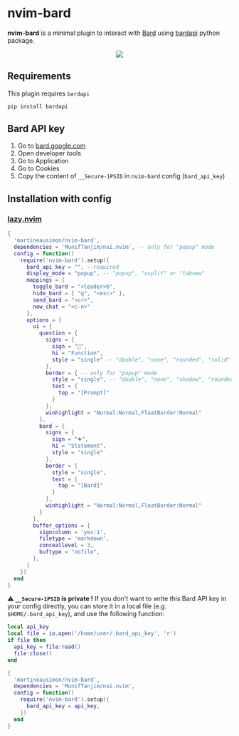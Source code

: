 # nvim-bard

**nvim-bard** is a minimal plugin to interact with [Bard](https://bard.google.com) using [bardapi](https://github.com/dsdanielpark/Bard-API) python package.

<p align="center">
<img src="https://user-images.githubusercontent.com/89019438/253833546-ecf7830b-c235-4cc8-9dad-9bf2615a0f41.png">
</p>

## Requirements

This plugin requires `bardapi`

```bash
pip install bardapi
```

## Bard API key

1. Go to [bard.google.com](https://bard.google.com)
2. Open developer tools
3. Go to Application
4. Go to Cookies
5. Copy the content of `__Secure-1PSID` in `nvim-bard` config (`bard_api_key`)

## Installation with config

### [lazy.nvim](https://github.com/folke/lazy.nvim)

```lua
{
  'martineausimon/nvim-bard',
  dependencies = 'MunifTanjim/nui.nvim', -- only for "popup" mode
  config = function()
    require('nvim-bard').setup({
      bard_api_key = "", --required
      display_mode = "popup", -- "popup", "vsplit" or "tabnew"
      mappings = {
        toggle_bard = "<leader>b",
        hide_bard = { "q", "<esc>" },
        send_bard = "<cr>",
        new_chat = "<c-n>"
      },
      options = {
        ui = {
          question = {
            signs = {
              sign = "",
              hi = "Function",
              style = "single" -- "double", "none", "rounded", "solid"
            },
            border = { -- only for "popup" mode
              style = "single", -- "double", "none", "shadow", "rounded", "solid"
              text = {
                top = "[Prompt]"
              }
            },
            winhighlight = "Normal:Normal,FloatBorder:Normal"
          },
          bard = {
            signs = {
              sign = "🟆",
              hi = "Statement",
              style = "single"
            },
            border = {
              style = "single",
              text = {
                top = "[Bard]"
              }
            },
            winhighlight = "Normal:Normal,FloatBorder:Normal"
          }
        },
        buffer_options = {
          signcolumn = 'yes:1',
          filetype = 'markdown',
          conceallevel = 3,
          buftype = "nofile",
        },
      }
    })
  end
}
```

**⚠ `__Secure-1PSID` is private !** If you don't want to write this Bard API key in your config directly, you can store it in a local file (e.g. `$HOME/.bard_api_key`), and use the following function:

```lua
local api_key
local file = io.open('/home/user/.bard_api_key', 'r')
if file then
  api_key = file:read()
  file:close()
end

{
  'martineausimon/nvim-bard',
  dependencies = 'MunifTanjim/nui.nvim',
  config = function()
    require('nvim-bard').setup({
      bard_api_key = api_key,
    })
  end
}
```
